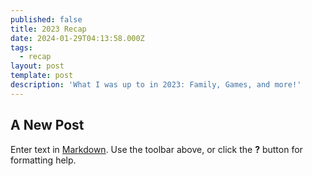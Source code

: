 ```yaml
---
published: false
title: 2023 Recap
date: 2024-01-29T04:13:58.000Z
tags:
  - recap
layout: post
template: post
description: 'What I was up to in 2023: Family, Games, and more!'
---
```

## A New Post

Enter text in [Markdown](http://daringfireball.net/projects/markdown/). Use the toolbar above, or click the **?** button for formatting help.
